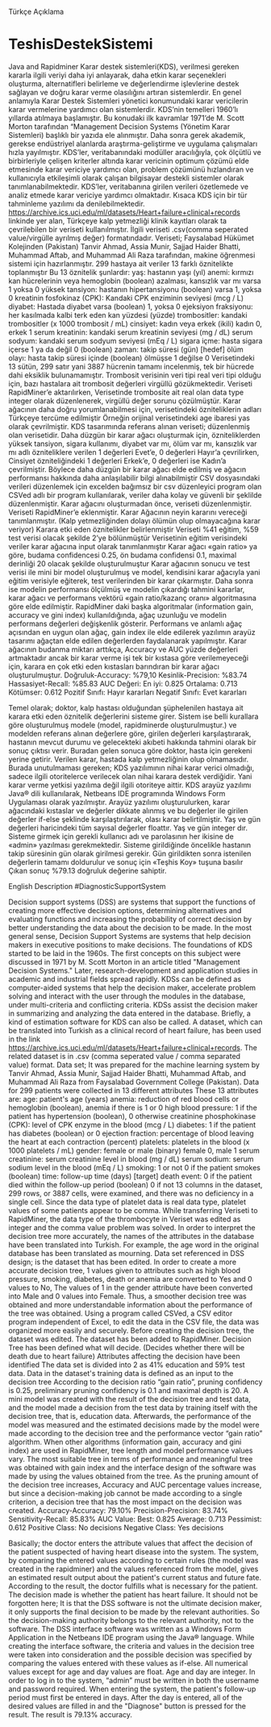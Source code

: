 Türkçe Açıklama
# TeshisDestekSistemi
Java and Rapidminer
Karar destek sistemleri(KDS), verilmesi gereken kararla ilgili veriyi daha iyi anlayarak, daha etkin karar seçenekleri oluşturma, alternatifleri belirleme ve değerlendirme işlevlerine destek sağlayan ve doğru karar verme olasılığını artıran sistemlerdir. En genel anlamıyla Karar Destek Sistemleri yönetici konumundaki karar vericilerin karar vermelerine yardımcı olan sistemlerdir.
KDS’nin temelleri 1960’lı yıllarda atılmaya başlamıştır. Bu konudaki ilk kavramlar 1971’de M. Scott Morton tarafından “Management Decision Systems (Yönetim Karar Sistemleri) başlıklı bir yazıda ele alınmıştır. Daha sonra gerek akademik, gerekse endüstriyel alanlarda araştırma-geliştirme ve uygulama çalışmaları hızla yayılmıştır.
KDS’ler, veritabanındaki modüller aracılığıyla, çok ölçütlü ve birbirleriyle çelişen kriterler altında karar vericinin optimum çözümü elde etmesinde karar vericiye yardımcı olan, problem çözümünü hızlandıran ve kullanıcıyla etkileşimli olarak çalışan bilgisayar destekli sistemler olarak tanımlanabilmektedir. KDS’ler, veritabanına girilen verileri özetlemede ve analiz etmede karar vericiye yardımcı olmaktadır. Kısaca KDS için bir tür tahminleme yazılımı da denilebilmektedir.
https://archive.ics.uci.edu/ml/datasets/Heart+failure+clinical+records linkinde yer alan, Türkçeye kalp yetmezliği klinik kayıtları olarak ta çevrilebilen bir veriseti kullanılmıştır. İlgili veriseti .csv(comma seperated value/virgülle ayrılmış değer) formatındadır. 
Veriseti; Faysalabad Hükümet Kolejinden (Pakistan) Tanvir Ahmad, Assia Munir, Sajjad Haider Bhatti, Muhammad Aftab, and Muhammad Ali Raza tarafından, makine öğrenmesi sistemi için hazırlanmıştır. 
299 hastaya ait veriler 13 farklı öznitelikte toplanmıştır
Bu 13 öznitelik şunlardır:
 yaş: hastanın yaşı (yıl)
anemi: kırmızı kan hücrelerinin veya hemoglobin (boolean) azalması, kansızlık var mı varsa 1 yoksa 0
yüksek tansiyon: hastanın hipertansiyonu (boolean) varsa 1, yoksa 0
kreatinin fosfokinaz (CPK): Kandaki CPK enziminin seviyesi (mcg / L)
diyabet: Hastada diyabet varsa (boolean) 1, yoksa 0
ejeksiyon fraksiyonu: her kasılmada kalbi terk eden kan yüzdesi (yüzde)
trombositler: kandaki trombositler (x 1000 trombosit / mL)
cinsiyet: kadın veya erkek (ikili) kadın 0, erkek 1
serum kreatinin: kandaki serum kreatinin seviyesi (mg / dL)
serum sodyum: kandaki serum sodyum seviyesi (mEq / L)
sigara içme: hasta sigara içerse 1 ya da değil 0 (boolean)
zaman: takip süresi (gün)
[hedef] ölüm olayı: hasta takip süresi içinde (boolean) ölmüşse 1 değilse 0
Verisetindeki 13 sütün, 299 satır yani 3887 hücrenin tamamı incelenmiş, tek bir hücrede dahi eksiklik bulunamamıştır.
Trombosit verisinin veri tipi real veri tipi olduğu için, bazı hastalara ait trombosit değerleri virgüllü gözükmektedir. 
Veriseti RapidMiner’e aktarılırken, Verisetinde trombosite ait real olan data type integer olarak düzenlenerek, virgüllü değer sorunu çözülmüştür.
Karar ağacının daha doğru yorumlanabilmesi için, verisetindeki özniteliklerin adları Türkçeye tercüme edilmiştir Örneğin orijinal verisetindeki age ibaresi yas olarak çevrilmiştir.
KDS tasarımında referans alınan veriseti; düzenlenmiş olan verisetidir.
Daha düzgün bir karar ağacı oluşturmak için, özniteliklerden yüksek tansiyon, sigara kullanımı, diyabet var mı, ölüm var mı, kansızlık var mı adlı özniteliklere verilen 1 değerleri Evet’e, 0 değerleri Hayır’a çevrilirken, 
Cinsiyet özniteliğindeki 1 değerleri Erkek’e, 0 değerleri ise Kadın’a çevrilmiştir. Böylece daha düzgün bir karar ağacı elde edilmiş ve ağacın performansı hakkında daha anlaşılabilir bilgi alınabilmiştir
CSV dosyasındaki verileri düzenlemek için excelden bağımsız bir csv düzenleyici program olan CSVed adlı bir program kullanılarak, veriler daha kolay ve güvenli bir şeklilde düzenlenmiştir.
Karar ağacını oluşturmadan önce, veriseti düzenlenmiştir.
Veriseti RapidMiner’e eklenmiştir. 
Karar Ağacının neyin kararını vereceği tanımlanmıştır. (Kalp yetmezliğinden dolayı ölümün olup olmayacağına karar veriyor)
Karara etki eden öznitelikler belirlenmiştir
Veriseti %41 eğitim, %59 test verisi olacak şekilde 2’ye bölünmüştür
Verisetinin eğitim verisindeki veriler karar ağacına input olarak tanımlanmıştır
Karar ağacı «gain ratio» ya göre, budama confidencesi 0.25, ön budama confidensi 0.1, maximal derinliği 20 olacak şekilde oluşturulmuştur
Karar ağacının sonucu ve test verisi ile mini bir model oluşturulmuş ve model, kendisini karar ağacıyla yani eğitim verisiyle eğiterek, test verilerinden bir karar çıkarmıştır.
Daha sonra ise modelin performansı ölçülmüş ve modelin çıkardığı tahmini kararlar, karar ağacı ve performans vektörü «gain ratio/kazanç oranı» algoritmasına göre elde edilmiştir.
RapidMiner daki başka algoritmalar (information gain, accuracy ve gini index) kullanıldığında, ağaç uzunluğu ve modelin performans değerleri değişkenlik gösterir.
Performans ve anlamlı ağaç açısından en uygun olan ağaç, gain index ile elde edilerek yazılımın arayüz tasarımı ağaçtan elde edilen değerlerden faydalanarak yapılmıştır.
Karar ağacının budanma miktarı arttıkça, Accuracy ve AUC yüzde değerleri artmaktadır ancak bir karar verme işi tek bir kıstasa göre verilemeyeceği için, karara en çok etki eden kıstasları barındıran bir karar ağacı oluşturulmuştur.
Doğruluk-Accuracy: %79,10
Kesinlik-Precision: %83.74
Hassasiyet-Recall: %85.83
AUC Değeri:
En iyi: 0.825
Ortalama: 0.713
Kötümser: 0.612
Pozitif Sınıfı: Hayır kararları
Negatif Sınıfı: Evet kararları

Temel olarak; doktor, kalp hastası olduğundan şüphelenilen hastaya ait karara etki eden öznitelik değerlerini sisteme girer.
Sistem ise belli kurallara göre oluşturulmuş modele (model, rapidminerde oluşturulmuştur.) ve modelden referans alınan değerlere göre, girilen değerleri karşılaştırarak, hastanın mevcut durumu ve gelecekteki akıbeti hakkında tahmini olarak bir sonuç çıktısı verir. Buradan gelen sonuca göre doktor, hasta için gerekeni yerine getirir. 
Verilen karar, hastada kalp yetmezliğinin olup olmamasıdır.
Burada unutulmaması gereken; KDS yazılımının nihai karar verici olmadığı, sadece ilgili otoritelerce verilecek olan nihai karara destek verdiğidir. 
Yani karar verme yetkisi yazılıma değil ilgili otoriteye aittir.
KDS arayüz yazılımı Java® dili kullanılarak, Netbeans IDE programında Windows Form Uygulaması olarak yazılmıştır.
Arayüz yazılımı oluşturulurken, karar ağacındaki kıstaslar ve değerler dikkate alınmış ve bu değerler ile girilen değerler if-else şeklinde karşılaştırılarak, olası karar belirtilmiştir. 
Yaş ve gün değerleri haricindeki tüm sayısal değerler floattır.
Yaş ve gün integer dır.
Sisteme girmek için gerekli kullanıcı adı ve parolasının her ikisine de «admin» yazılması gerekmektedir.
Sisteme girildiğinde öncelikle hastanın takip süresinin gün olarak girilmesi gerekir.
Gün girildikten sonra istenilen değerlerin tamamı doldurulur ve sonuç için «Teşhis Koy» tuşuna basılır
Çıkan sonuç %79.13 doğruluk değerine sahiptir.




English Description
#DiagnosticSupportSystem

Decision support systems (DSS) are systems that support the functions of creating more effective decision options, determining alternatives and evaluating functions and increasing the probability of correct decision by better understanding the data about the decision to be made. In the most general sense, Decision Support Systems are systems that help decision makers in executive positions to make decisions.
The foundations of KDS started to be laid in the 1960s. The first concepts on this subject were discussed in 1971 by M. Scott Morton in an article titled "Management Decision Systems." Later, research-development and application studies in academic and industrial fields spread rapidly.
KDSs can be defined as computer-aided systems that help the decision maker, accelerate problem solving and interact with the user through the modules in the database, under multi-criteria and conflicting criteria. KDSs assist the decision maker in summarizing and analyzing the data entered in the database. Briefly, a kind of estimation software for KDS can also be called.
A dataset, which can be translated into Turkish as a clinical record of heart failure, has been used in the link https://archive.ics.uci.edu/ml/datasets/Heart+failure+clinical+records. The related dataset is in .csv (comma seperated value / comma separated value) format.
Data set; It was prepared for the machine learning system by Tanvir Ahmad, Assia Munir, Sajjad Haider Bhatti, Muhammad Aftab, and Muhammad Ali Raza from Faysalabad Government College (Pakistan).
Data for 299 patients were collected in 13 different attributes
These 13 attributes are:
 age: patient's age (years)
anemia: reduction of red blood cells or hemoglobin (boolean), anemia if there is 1 or 0
high blood pressure: 1 if the patient has hypertension (boolean), 0 otherwise
creatinine phosphokinase (CPK): level of CPK enzyme in the blood (mcg / L)
diabetes: 1 if the patient has diabetes (boolean) or 0
ejection fraction: percentage of blood leaving the heart at each contraction (percent)
platelets: platelets in the blood (x 1000 platelets / mL)
gender: female or male (binary) female 0, male 1
serum creatinine: serum creatinine level in blood (mg / dL)
serum sodium: serum sodium level in the blood (mEq / L)
smoking: 1 or not 0 if the patient smokes (boolean)
time: follow-up time (days)
[target] death event: 0 if the patient died within the follow-up period (boolean) 0 if not
13 columns in the dataset, 299 rows, or 3887 cells, were examined, and there was no deficiency in a single cell.
Since the data type of platelet data is real data type, platelet values of some patients appear to be comma.
While transferring Veriseti to RapidMiner, the data type of the thrombocyte in Veriset was edited as integer and the comma value problem was solved.
In order to interpret the decision tree more accurately, the names of the attributes in the database have been translated into Turkish. For example, the age word in the original database has been translated as mourning.
Data set referenced in DSS design; is the dataset that has been edited.
In order to create a more accurate decision tree, 1 values given to attributes such as high blood pressure, smoking, diabetes, death or anemia are converted to Yes and 0 values to No,
The values of 1 in the gender attribute have been converted into Male and 0 values into Female. Thus, a smoother decision tree was obtained and more understandable information about the performance of the tree was obtained.
Using a program called CSVed, a CSV editor program independent of Excel, to edit the data in the CSV file, the data was organized more easily and securely.
Before creating the decision tree, the dataset was edited.
The dataset has been added to RapidMiner.
Decision Tree has been defined what will decide. (Decides whether there will be death due to heart failure)
Attributes affecting the decision have been identified
The data set is divided into 2 as 41% education and 59% test data.
Data in the dataset's training data is defined as an input to the decision tree
According to the decision ratio “gain ratio”, pruning confidency is 0.25, preliminary pruning confidency is 0.1 and maximal depth is 20.
A mini model was created with the result of the decision tree and test data, and the model made a decision from the test data by training itself with the decision tree, that is, education data.
Afterwards, the performance of the model was measured and the estimated decisions made by the model were made according to the decision tree and the performance vector “gain ratio” algorithm.
When other algorithms (information gain, accuracy and gini index) are used in RapidMiner, tree length and model performance values vary.
The most suitable tree in terms of performance and meaningful tree was obtained with gain index and the interface design of the software was made by using the values obtained from the tree.
As the pruning amount of the decision tree increases, Accuracy and AUC percentage values increase, but since a decision-making job cannot be made according to a single criterion, a decision tree that has the most impact on the decision was created.
Accuracy-Accuracy: 79.10%
Precision-Precision: 83.74%
Sensitivity-Recall: 85.83%
AUC Value:
Best: 0.825
Average: 0.713
Pessimist: 0.612
Positive Class: No decisions
Negative Class: Yes decisions

Basically; the doctor enters the attribute values that affect the decision of the patient suspected of having heart disease into the system.
The system, by comparing the entered values according to certain rules (the model was created in the rapidminer) and the values referenced from the model, gives an estimated result output about the patient's current status and future fate. According to the result, the doctor fulfills what is necessary for the patient.
The decision made is whether the patient has heart failure.
It should not be forgotten here; It is that the DSS software is not the ultimate decision maker, it only supports the final decision to be made by the relevant authorities.
So the decision-making authority belongs to the relevant authority, not to the software.
The DSS interface software was written as a Windows Form Application in the Netbeans IDE program using the Java® language.
While creating the interface software, the criteria and values in the decision tree were taken into consideration and the possible decision was specified by comparing the values entered with these values as if-else.
All numerical values except for age and day values are float.
Age and day are integer.
In order to log in to the system, “admin” must be written in both the username and password required.
When entering the system, the patient's follow-up period must first be entered in days.
After the day is entered, all of the desired values are filled in and the "Diagnose" button is pressed for the result.
The result is 79.13% accuracy.
